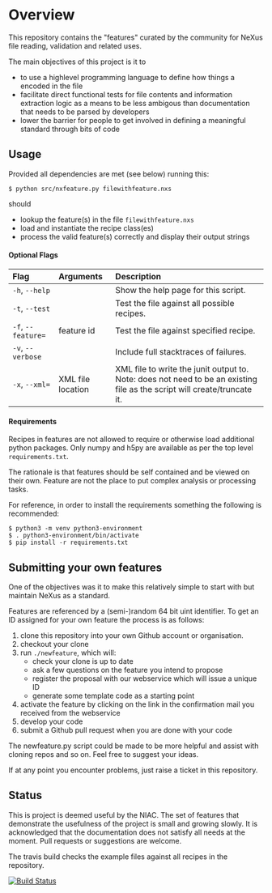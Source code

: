 # Overview

This repository contains the "features" curated by the community for 
NeXus file reading, validation and related uses.

The main objectives of this project is it to 
* to use a highlevel programming language to define how things a encoded in the file
* facilitate direct functional tests for file contents and information extraction logic 
  as a means to be less ambigous than documentation that needs to be parsed by developers
* lower the barrier for people to get involved in defining a meaningful standard 
  through bits of code
  
## Usage

Provided all dependencies are met (see below) running this:

    $ python src/nxfeature.py filewithfeature.nxs

should
* lookup the feature(s) in the file `filewithfeature.nxs`
* load and instantiate the recipe class(es)
* process the valid feature(s) correctly and display their output strings

#### Optional Flags
| Flag               | Arguments           | Description                                   |
|:------------------ |:--------------------|:----------------------------------------------|
| `-h`, `--help`     |                     | Show the help page for this script.           |
| `-t`, `--test`     |                     | Test the file against all possible recipes.   |
| `-f`, `--feature=` | feature id          | Test the file against specified recipe.       |
| `-v`, `--verbose`  |                     | Include full stacktraces of failures.         |
| `-x`, `--xml=`     | XML file location   | XML file to write the junit output to. Note: does not need to be an existing file as the script will create/truncate it.|

#### Requirements

Recipes in features are not allowed to require or otherwise load additional python packages.
Only numpy and h5py are available as per the top level `requirements.txt`. 

The rationale is that features should be self contained and be viewed on their own.
Feature are not the place to put complex analysis or processing tasks.

For reference, in order to install the requirements something the following is recommended:

    $ python3 -m venv python3-environment
    $ . python3-environment/bin/activate
    $ pip install -r requirements.txt 

## Submitting your own features

One of the objectives was it to make this relatively simple to start with but maintain NeXus as a standard.

Features are referenced by a (semi-)random 64 bit uint identifier. To get an ID assigned for your own feature the process is as follows:

1. clone this repository into your own Github account or organisation.
2. checkout your clone 
3. run `./newfeature`, which will:
    * check your clone is up to date 
    * ask a few questions on the feature you intend to propose
    * register the proposal with our webservice which will issue a unique ID
    * generate some template code as a starting point
5. activate the feature by clicking on the link in the confirmation mail you received from the webservice
4. develop your code
6. submit a Github pull request when you are done with your code

The newfeature.py script could be made to be more helpful and assist with cloning repos and so on.
Feel free to suggest your ideas.

If at any point you encounter problems, just raise a ticket in this repository.

## Status

This is project is deemed useful by the NIAC. The set of features that demonstrate the usefulness of the project is small and growing slowly.
It is acknowledged that the documentation does not satisfy all needs at the moment.
Pull requests or suggestions are welcome.

The travis build checks the example files against all recipes in the repository.

[![Build Status](https://travis-ci.org/nexusformat/features.svg?branch=master)](https://travis-ci.org/nexusformat/features)
